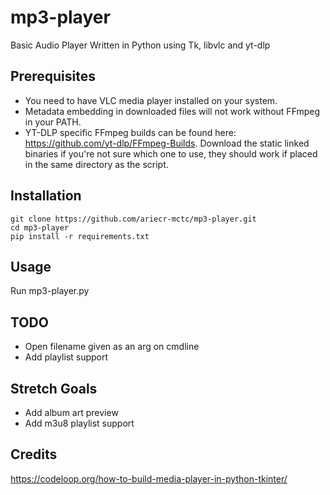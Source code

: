 mp3-player
=========
Basic Audio Player Written in Python using Tk, libvlc and yt-dlp

Prerequisites
--------------
- You need to have VLC media player installed on your system.  
- Metadata embedding in downloaded files will not work without FFmpeg in your PATH.  
- YT-DLP specific FFmpeg builds can be found here: https://github.com/yt-dlp/FFmpeg-Builds. Download the static linked binaries if you're not sure which one to use, they should work if placed in the same directory as the script.

Installation
--------------
```
git clone https://github.com/ariecr-mctc/mp3-player.git
cd mp3-player
pip install -r requirements.txt
```

Usage
--------------
Run mp3-player.py

TODO
--------------
- Open filename given as an arg on cmdline
- Add playlist support

Stretch Goals
--------------
- Add album art preview
- Add m3u8 playlist support

Credits
--------------
https://codeloop.org/how-to-build-media-player-in-python-tkinter/